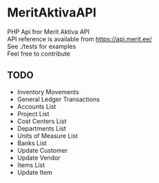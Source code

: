 # MeritAktivaAPI
PHP Api fror Merit Aktiva API  
API reference is available from https://api.merit.ee/    
See ./tests for examples  
Feel free to contribute

## TODO
* Inventory Movements
* General Ledger Transactions
* Accounts List
* Project List
* Cost Centers List
* Departments List
* Units of Measure List
* Banks List
* Update Customer
* Update Vendor
* Items List
* Update Item



